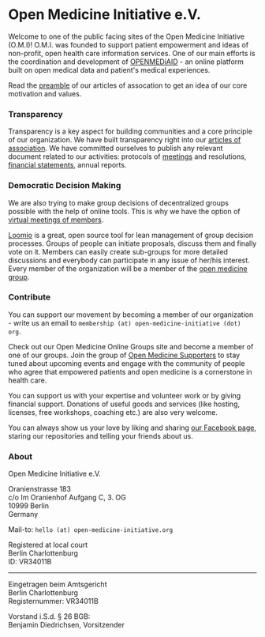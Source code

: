 # Open Medicine Initiative e.V.

Welcome to one of the public facing sites of the Open Medicine Initiative (O.M.I)! O.M.I. was founded to support patient empowerment and ideas of  non-profit, open health care information services. One of our main efforts is the coordination and development of [OPENMEDiAID](http://www.openmediaid.org) - an online platform built on open medical data and patient's medical experiences.

Read the [preamble](articles-of-association/en/#preamble) of our articles of assocation to get an idea of our core motivation and values. 

### Transparency
Transparency is a key aspect for building communities and a core principle of our organization. We have built transparency right into our [articles of association](articles-of-association/en/#toc-10).  We have committed ourselves to publish any relevant document related to our activities: protocols of [meetings](meetings) and resolutions, [financial statements](financials), annual reports.

### Democratic Decision Making
We are also trying to make group decisions of decentralized groups possible with the help of online tools. This is why we have the option of [virtual meetings of members](articles-of-association/en/#toc-7.2).

[Loomio](http://boingboing.net/2014/03/19/loomio-democratic-decision-ma.html) is a great, open source tool for lean management of group decision processes. Groups of people can initiate proposals, discuss them and finally vote on it. Members can easily create sub-groups for more detailed discussions and everybody can participate in any issue of her/his interest. Every member of the organization will be a member of the [open medicine group](https://www.loomio.org/g/EedHvuAr/open-medicine-e-v).


### Contribute
You can support our movement by becoming a member of our organization - write us an email to `membership (at) open-medicine-initiative (dot) org`.

Check out our Open Medicine Online Groups site and become a member of one of our groups. Join the group of [Open Medicine Supporters](http://www.open-medicine.org/groups/crowd) to stay tuned about upcoming events and engage with the community of people who agree that empowered patients and open medicine is a cornerstone in health care.

You can support us with your expertise and volunteer work or by giving financial support. Donations of useful goods and services (like hosting, licenses, free workshops, coaching etc.) are also very welcome.

You can always show us your love by liking and sharing [our Facebook page](https://www.facebook.com/open.medicine.initiative), staring our repositories and telling your friends about us.

### About

Open Medicine Initiative e.V.

Oranienstrasse 183  
c/o Im Oranienhof Aufgang C, 3. OG  
10999 Berlin  
Germany  

Mail-to: `hello (at) open-medicine-initiative.org`

Registered at local court   
Berlin Charlottenburg    
ID: VR34011B
 
---

Eingetragen beim Amtsgericht   
Berlin Charlottenburg   
Registernummer: VR34011B

Vorstand i.S.d. § 26 BGB:  
Benjamin Diedrichsen, Vorsitzender

